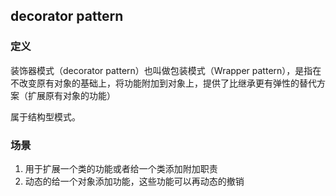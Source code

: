 ## decorator pattern

### 定义

装饰器模式（decorator pattern）也叫做包装模式（Wrapper pattern），是指在不改变原有对象的基础上，将功能附加到对象上，提供了比继承更有弹性的替代方案（扩展原有对象的功能）

属于结构型模式。

### 场景

1. 用于扩展一个类的功能或者给一个类添加附加职责
2. 动态的给一个对象添加功能，这些功能可以再动态的撤销